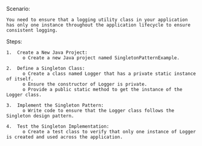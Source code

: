 Scenario: 

    You need to ensure that a logging utility class in your application has only one instance throughout the application lifecycle to ensure consistent logging.

Steps:

    1.	Create a New Java Project:
          o	Create a new Java project named SingletonPatternExample.

    2.	Define a Singleton Class:
          o	Create a class named Logger that has a private static instance of itself.
          o	Ensure the constructor of Logger is private.
          o	Provide a public static method to get the instance of the Logger class.

    3.	Implement the Singleton Pattern:
          o	Write code to ensure that the Logger class follows the Singleton design pattern.

    4.	Test the Singleton Implementation:
          o	Create a test class to verify that only one instance of Logger is created and used across the application.
